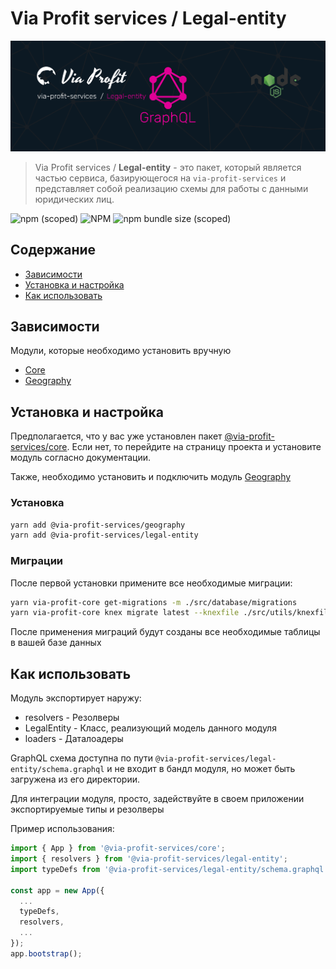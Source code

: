 # Via Profit services / Legal-entity

![via-profit-services-cover](./assets/via-profit-services-cover.png)

> Via Profit services / **Legal-entity** - это пакет, который является частью сервиса, базирующегося на `via-profit-services` и представляет собой реализацию схемы для работы с данными юридических лиц.

![npm (scoped)](https://img.shields.io/npm/v/@via-profit-services/legal-entity?color=blue)
![NPM](https://img.shields.io/npm/l/@via-profit-services/legal-entity?color=blue)
![npm bundle size (scoped)](https://img.shields.io/bundlephobia/minzip/@via-profit-services/legal-entity?color=blue)

## Содержание

- [Зависимости](#dependencies)
- [Установка и настройка](#setup)
- [Как использовать](#how-to-use)


## <a name="dependencies"></a> Зависимости

Модули, которые необходимо установить вручную

 - [Core](https://github.com/via-profit-services/core)
 - [Geography](https://github.com/via-profit-services/geography)


## <a name="setup"></a> Установка и настройка

Предполагается, что у вас уже установлен пакет [@via-profit-services/core](https://github.com/via-profit-services/core). Если нет, то перейдите на страницу проекта и установите модуль согласно документации.

Также, необходимо установить и подключить модуль [Geography](https://github.com/via-profit-services/geography)


### Установка

```bash
yarn add @via-profit-services/geography
yarn add @via-profit-services/legal-entity
```
### Миграции

После первой установки примените все необходимые миграции:

```bash
yarn via-profit-core get-migrations -m ./src/database/migrations
yarn via-profit-core knex migrate latest --knexfile ./src/utils/knexfile.ts
```

После применения миграций будут созданы все необходимые таблицы в вашей базе данных


## <a name="how-to-use"></a> Как использовать

Модуль экспортирует наружу:
 - resolvers - Резолверы
 - LegalEntity - Класс, реализующий модель данного модуля
 - loaders - Даталоадеры

GraphQL схема доступна по пути `@via-profit-services/legal-entity/schema.graphql` и не входит в бандл модуля, но может быть загружена из его директории.

Для интеграции модуля, просто, задействуйте в своем приложении экспортируемые типы и резолверы

Пример использования:

```ts
import { App } from '@via-profit-services/core';
import { resolvers } from '@via-profit-services/legal-entity';
import typeDefs from '@via-profit-services/legal-entity/schema.graphql';

const app = new App({
  ...
  typeDefs,
  resolvers,
  ...
});
app.bootstrap();

```
